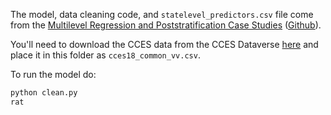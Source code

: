 The model, data cleaning code, and `statelevel_predictors.csv` file come from the
[Multilevel Regression and Poststratification Case Studies](https://bookdown.org/jl5522/MRP-case-studies/)
([Github](https://github.com/JuanLopezMartin/MRPCaseStudy)).

You'll need to download the CCES data from the CCES Dataverse [here](`https://dataverse.harvard.edu/api/access/datafile/3588803?format=original&gbrecs=true`) and place it in this folder as `cces18_common_vv.csv`.

To run the model do:

```bash
python clean.py
rat 
```
